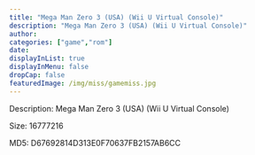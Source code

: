 ```yaml
---
title: "Mega Man Zero 3 (USA) (Wii U Virtual Console)"
description: "Mega Man Zero 3 (USA) (Wii U Virtual Console)"
author: 
categories: ["game","rom"]
date: 
displayInList: true
displayInMenu: false
dropCap: false
featuredImage: /img/miss/gamemiss.jpg
---
```


Description: Mega Man Zero 3 (USA) (Wii U Virtual Console)

Size: 16777216

MD5: D67692814D313E0F70637FB2157AB6CC

